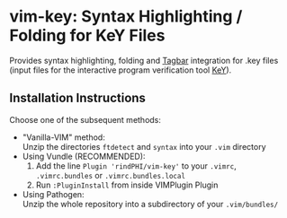 # vim-key: Syntax Highlighting / Folding for KeY Files

Provides syntax highlighting, folding and [Tagbar](https://github.com/majutsushi/tagbar/)
integration for .key files (input files for the interactive program verification tool
[KeY](http://key-project.org/)).

## Installation Instructions

Choose one of the subsequent methods:

* "Vanilla-VIM" method:  
  Unzip the directories `ftdetect` and `syntax` into your `.vim` directory
* Using Vundle (RECOMMENDED):  
  1. Add the line `Plugin 'rindPHI/vim-key'` to your `.vimrc`, `.vimrc.bundles` or `.vimrc.bundles.local`
  2. Run `:PluginInstall` from inside VIMPlugin Plugin 
* Using Pathogen:  
  Unzip the whole repository into a subdirectory of your `.vim/bundles/`
